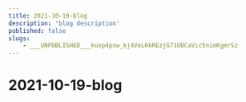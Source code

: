 ```yaml
---
title: 2021-10-19-blog
description: 'blog description'
published: false
slugs:
    - ___UNPUBLISHED___kuxp4pxw_kj4VeL6kREzjG71UDCaVic5nioKgmrSz
---
```


# 2021-10-19-blog
